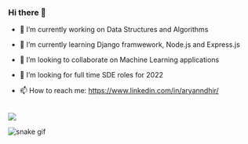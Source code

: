 ### Hi there 👋


- 🔭 I’m currently working on Data Structures and Algorithms

- 🌱 I’m currently learning Django framwework, Node.js and Express.js 

- 👯 I’m looking to collaborate on Machine Learning applications

- 🤔 I’m looking for full time SDE roles for 2022

- 📫 How to reach me: https://www.linkedin.com/in/aryanndhir/

<br />
<img src="https://github-readme-stats.vercel.app/api?username=aryanndhir&&show_icons=true&title_color=ffffff&icon_color=bb2acf&text_color=daf7dc&bg_color=151515">

![snake gif](https://github.com/aryanndhir/aryanndhir/blob/output/github-contribution-grid-snake.gif)

